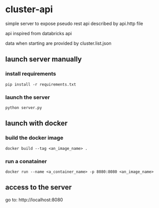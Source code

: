 # cluster-api

simple server to expose pseudo rest api described by api.http file

api inspired from databricks api

data when starting are provided by cluster.list.json

## launch server manually

### install requirements

```
pip install -r requirements.txt
```

### launch the server

```
python server.py
```

## launch with docker

### build the docker image

```
docker build --tag <an_image_name> .
```

### run a conatainer

```
docker run --name <a_container_name> -p 8080:8080 <an_image_name>
```
  
## access to the server

go to: http://localhost:8080
